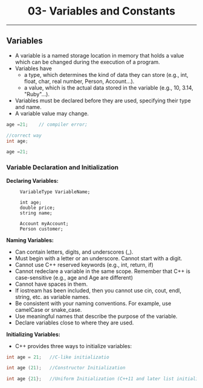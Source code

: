  <div><h1 align=center> 03- Variables and Constants</h1></div>

 ---

## Variables
- A variable is a named storage location in memory that holds a value which can be changed during the execution of a program.
- Variables have 
  - a type, which determines the kind of data they can store (e.g., int, float, char, real number, Person, Account...).
  - a value, which is the actual data stored in the variable (e.g., 10, 3.14, "Ruby"...).
- Variables must be declared before they are used, specifying their type and name.
- A variable value may change.

```cpp
age =21;    // compiler error;

//correct way
int age;

age =21;
```
### Variable Declaration and Initialization
**Declaring Variables:**
```
     VariableType VariableName;

     int age;
     double price;
     string name;

     Account myAccount;
     Person customer;
```

**Naming Variables:**
- Can contain letters, digits, and underscores (_).
- Must begin with a letter or an underscore. Cannot start with a digit.
- Cannot use C++ reserved keywords (e.g., int, return, if)
- Cannot redeclare a variable in the same scope. Remember that C++ is case-sensitive (e.g., age and Age are different)
- Cannot have spaces in them. 
- If iostream has been included, then you cannot use cin, cout, endl, string, etc. as variable names.
- Be consistent with your naming conventions. For example, use camelCase or snake_case.
- Use meaningful names that describe the purpose of the variable.
- Declare variables close to where they are used.

**Initializing Variables:**
- C++ provides three ways to initialize variables:
```cpp
int age = 21;   //C-like initializatio 

int age (21);   //Constructor Initialization

int age {21};   //Uniform Initialization (C++11 and later list initialition syntax)
```

